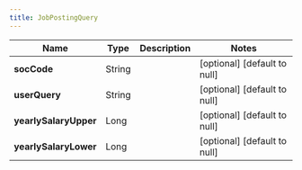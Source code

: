 ```yaml
---
title: JobPostingQuery
---
```



| Name | Type | Description | Notes |
|------------ | ------------- | ------------- | -------------|
| **socCode** | String |  | [optional] [default to null] |
| **userQuery** | String |  | [optional] [default to null] |
| **yearlySalaryUpper** | Long |  | [optional] [default to null] |
| **yearlySalaryLower** | Long |  | [optional] [default to null] |
